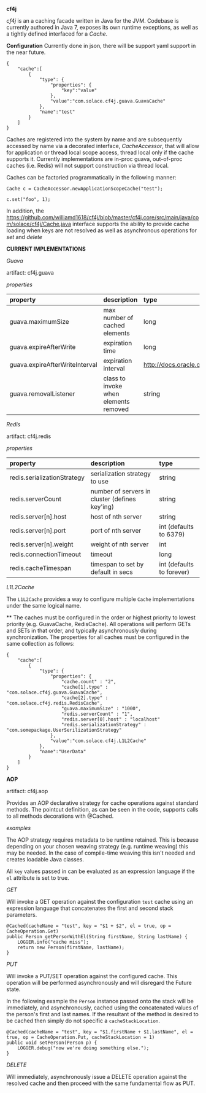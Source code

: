 __cf4j__

_cf4j_ is an a caching facade written in Java for the JVM.
Codebase is currently authored in Java 7, exposes its own runtime exceptions,
as well as a tightly defined interfaced for a _Cache_. 

__Configuration__
Currently done in json, there will be support yaml support in the near future.

```
{
	"cache":[
		{
			"type": {
				"properties": {
					"key":"value"
				},
				"value":"com.solace.cf4j.guava.GuavaCache"
			},
			"name":"test"
		}
	]
}
```

Caches are registered into the system by name and are subsequently accessed by 
name via a decorated interface, _CacheAccessor_, that will allow for application or thread
local scope access, thread local only if the cache supports it.  Currently implementations
are in-proc guava, out-of-proc caches (i.e. Redis) will not support construction via 
thread local.

Caches can be factoried programmatically in the following manner:

```
Cache c = CacheAccessor.newApplicationScopeCache("test");

c.set("foo", 1);
```

In addition, the https://github.com/williamd1618/cf4j/blob/master/cf4j.core/src/main/java/com/solace/cf4j/Cache.java 
interface supports the ability to provide cache loading when keys are not resolved as well 
as asynchronous operations for _set_ and _delete_

__CURRENT IMPLEMENTATIONS__

_Guava_

artifact: cf4j.guava

_properties_

| property  | description  | type |
| :------------ | :---------------| :-----|
| guava.maximumSize | max number of cached elements | long |
| guava.expireAfterWrite | expiration time |   long |
| guava.expireAfterWriteInterval | expiration interval | http://docs.oracle.com/javase/7/docs/api/java/util/concurrent/TimeUnit.html |
| guava.removalListener | class to invoke when elements removed | string |


_Redis_

artifact: cf4j.redis

_properties_

| property  | description  | type |
| :------------ |:---------------| :-----|
| redis.serializationStrategy | serialization strategy to use | string |
| redis.serverCount | number of servers in cluster (defines key'ing) | string |
| redis.server[n].host | host of nth server | string |
| redis.server[n].port | port of nth server | int (defaults to 6379) |
| redis.server[n].weight | weight of nth server | int |	
| redis.connectionTimeout | timeout | long |	
| redis.cacheTimespan | timespan to set by default in secs | int (defaults to forever) |	

_L1L2Cache_

The `L1L2Cache` provides a way to configure multiple `Cache` implementations under the same logical name.

** The caches must be configured in the order or highest priority to lowest priority (e.g. GuavaCache, RedisCache).
All operations will perform GETs and SETs in that order, and typically asynchronously during synchronization.
The properties for all caches must be configured in the same collection as follows:

```
{
	"cache":[
    	{
        	"type": {
            	"properties": {
					"cache.count" : "2",
					"cache[1].type" : "com.solace.cf4j.guava.GuavaCache",
					"cache[2].type" : "com.solace.cf4j.redis.RedisCache",
					"guava.maximumSize" : "1000",
					"redis.serverCount" : "1",
					"redis.server[0].host" : "localhost"
					"redis.serializationStrategy" : "com.somepackage.UserSerilizationStrategy"
                },
                "value":"com.solace.cf4j.L1L2Cache"
            },
            "name":"UserData"
        }
    ]
}
```

__AOP__

artifact: cf4j.aop

Provides an AOP declarative strategy for cache operations against standard methods.  The pointcut definition,
as can be seen in the code, supports calls to all methods decorations with @Cached.

_examples_

The AOP strategy requires metadata to be runtime retained.  This is because depending on your chosen weaving strategy 
(e.g. runtime weaving) this may be needed.  In the case of compile-time weaving this isn't needed and creates loadable
Java classes.

All `key` values passed in can be evaluated as an expression language if the `el` attribute is set to true.

_GET_

Will invoke a GET operation against the configuration `test` cache using an expression language that concatenates the first and second stack parameters.
```
@Cached(cacheName = "test", key = "$1 + $2", el = true, op = CacheOperation.Get)
public Person getPersonWithEl(String firstName, String lastName) {
	LOGGER.info("cache miss");
	return new Person(firstName, lastName);
}
```

_PUT_

Will invoke a PUT/SET operation against the configured cache.  This operation will be performed asynchronously and will disregard the Future state.

In the following example the `Person` instance passed onto the stack will be immediately, and asynchronously, cached using the concatenated
values of the person's first and last names.  If the resultant of the method is desired to be cached then simply do not specific a `cacheStackLocation`.

```
@Cached(cacheName = "test", key = "$1.firstName + $1.lastName", el = true, op = CacheOperation.Put, cacheStackLocation = 1)
public void setPerson(Person p) {
	LOGGER.debug("now we're doing something else.");
}
```

_DELETE_

Will immediately, asynchronously issue a DELETE operation against the resolved cache and then proceed with the same fundamental flow as PUT.
